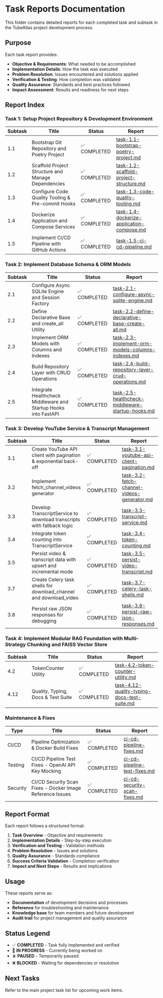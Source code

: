 # Task Reports Documentation

This folder contains detailed reports for each completed task and subtask in the TubeAtlas project development process.

## Purpose

Each task report provides:
- **Objective & Requirements**: What needed to be accomplished
- **Implementation Details**: How the task was executed
- **Problem Resolution**: Issues encountered and solutions applied
- **Verification & Testing**: How completion was validated
- **Quality Assurance**: Standards and best practices followed
- **Impact Assessment**: Results and readiness for next steps

## Report Index

### Task 1: Setup Project Repository & Development Environment

| Subtask | Title | Status | Report |
|---------|-------|--------|--------|
| 1.1 | Bootstrap Git Repository and Poetry Project | ✅ COMPLETED | [task-1.1-bootstrap-poetry-project.md](./task-1.1-bootstrap-poetry-project.md) |
| 1.2 | Scaffold Project Structure and Manage Dependencies | ✅ COMPLETED | [task-1.2-scaffold-project-structure.md](./task-1.2-scaffold-project-structure.md) |
| 1.3 | Configure Code Quality Tooling & Pre-commit Hooks | ✅ COMPLETED | [task-1.3-code-quality-tooling.md](./task-1.3-code-quality-tooling.md) |
| 1.4 | Dockerize Application and Compose Services | ✅ COMPLETED | [task-1.4-dockerize-application-compose.md](./task-1.4-dockerize-application-compose.md) |
| 1.5 | Implement CI/CD Pipeline with GitHub Actions | ✅ COMPLETED | [task-1.5-ci-cd-pipeline.md](./task-1.5-ci-cd-pipeline.md) |

### Task 2: Implement Database Schema & ORM Models

| Subtask | Title | Status | Report |
|---------|-------|--------|--------|
| 2.1 | Configure Async SQLite Engine and Session Factory | ✅ COMPLETED | [task-2.1-configure-async-sqlite-engine.md](./task-2.1-configure-async-sqlite-engine.md) |
| 2.2 | Define Declarative Base and create_all Utility | ✅ COMPLETED | [task-2.2-define-declarative-base-create-all.md](./task-2.2-define-declarative-base-create-all.md) |
| 2.3 | Implement ORM Models with Columns and Indexes | ✅ COMPLETED | [task-2.3-implement-orm-models-columns-indexes.md](./task-2.3-implement-orm-models-columns-indexes.md) |
| 2.4 | Build Repository Layer with CRUD Operations | ✅ COMPLETED | [task-2.4-build-repository-layer-crud-operations.md](./task-2.4-build-repository-layer-crud-operations.md) |
| 2.5 | Integrate Healthcheck Middleware and Startup Hooks into FastAPI | ✅ COMPLETED | [task-2.5-healthcheck-middleware-startup-hooks.md](./task-2.5-healthcheck-middleware-startup-hooks.md) |

### Task 3: Develop YouTube Service & Transcript Management

| Subtask | Title | Status | Report |
|---------|-------|--------|--------|
| 3.1 | Create YouTube API client with pagination & exponential back-off | ✅ COMPLETED | [task-3.1-youtube-api-client-pagination.md](./task-3.1-youtube-api-client-pagination.md) |
| 3.2 | Implement fetch_channel_videos generator | ✅ COMPLETED | [task-3.2-fetch-channel-videos-generator.md](./task-3.2-fetch-channel-videos-generator.md) |
| 3.3 | Develop TranscriptService to download transcripts with fallback logic | ✅ COMPLETED | [task-3.3-transcript-service.md](./task-3.3-transcript-service.md) |
| 3.4 | Integrate token counting into TranscriptService | ✅ COMPLETED | [task-3.4-token-counting.md](./task-3.4-token-counting.md) |
| 3.5 | Persist video & transcript data with upsert and incremental mode | ✅ COMPLETED | [task-3.5-persist-video-transcript.md](./task-3.5-persist-video-transcript.md) |
| 3.7 | Create Celery task shells for download_channel and download_video | ✅ COMPLETED | [task-3.7-celery-task-shells.md](./task-3.7-celery-task-shells.md) |
| 3.8 | Persist raw JSON responses for debugging | ✅ COMPLETED | [task-3.8-persist-raw-json-responses.md](./task-3.8-persist-raw-json-responses.md) |

### Task 4: Implement Modular RAG Foundation with Multi-Strategy Chunking and FAISS Vector Store

| Subtask | Title | Status | Report |
|---------|-------|--------|--------|
| 4.2 | TokenCounter Utility | ✅ COMPLETED | [task-4.2-token-counter-utility.md](./task-4.2-token-counter-utility.md) |
| 4.12 | Quality, Typing, Docs & Test Suite | ✅ COMPLETED | [task-4.12-quality-typing-docs-test-suite.md](./task-4.12-quality-typing-docs-test-suite.md) |

### Maintenance & Fixes

| Type | Title | Status | Report |
|------|-------|--------|--------|
| CI/CD | Pipeline Optimization & Docker Build Fixes | ✅ COMPLETED | [ci-cd-pipeline-fixes.md](./ci-cd-pipeline-fixes.md) |
| Testing | CI/CD Pipeline Test Fixes - OpenAI API Key Mocking | ✅ COMPLETED | [ci-cd-pipeline-test-fixes.md](./ci-cd-pipeline-test-fixes.md) |
| Security | CI/CD Security Scan Fixes - Docker Image Reference Issues | ✅ COMPLETED | [ci-cd-security-scan-fixes.md](./ci-cd-security-scan-fixes.md) |

## Report Format

Each report follows a structured format:
1. **Task Overview** - Objective and requirements
2. **Implementation Details** - Step-by-step execution
3. **Verification and Testing** - Validation methods
4. **Problem Resolution** - Issues and solutions
5. **Quality Assurance** - Standards compliance
6. **Success Criteria Validation** - Completion verification
7. **Impact and Next Steps** - Results and implications

## Usage

These reports serve as:
- **Documentation** of development decisions and processes
- **Reference** for troubleshooting and maintenance
- **Knowledge base** for team members and future development
- **Audit trail** for project management and quality assurance

## Status Legend
- ✅ **COMPLETED** - Task fully implemented and verified
- 🔄 **IN PROGRESS** - Currently being worked on
- ⏸️ **PAUSED** - Temporarily paused
- ❌ **BLOCKED** - Waiting for dependencies or resolution

## Next Tasks
Refer to the main project task list for upcoming work items.
